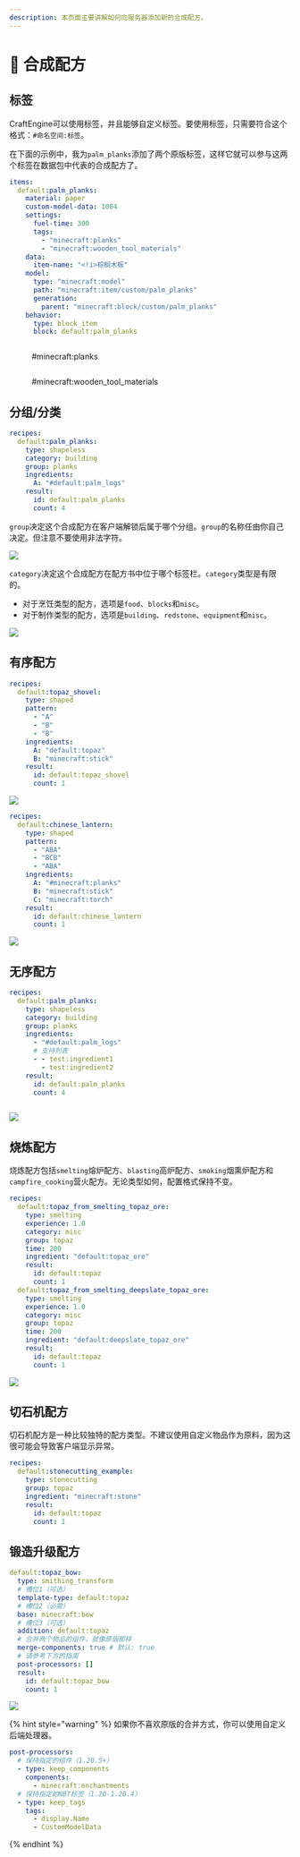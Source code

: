 ```yaml
---
description: 本页面主要讲解如何向服务器添加新的合成配方。
---
```


# 📖 合成配方

## 标签 <a href="#tags" id="tags"></a>

CraftEngine可以使用标签，并且能够自定义标签。要使用标签，只需要符合这个格式：`#命名空间:标签`。

在下面的示例中，我为`palm_planks`添加了两个原版标签，这样它就可以参与这两个标签在数据包中代表的合成配方了。

```yaml
items:
  default:palm_planks:
    material: paper
    custom-model-data: 1004
    settings:
      fuel-time: 300
      tags:
        - "minecraft:planks"
        - "minecraft:wooden_tool_materials"
    data:
      item-name: "<!i>棕榈木板"
    model:
      type: "minecraft:model"
      path: "minecraft:item/custom/palm_planks"
      generation:
        parent: "minecraft:block/custom/palm_planks"
    behavior:
      type: block_item
      block: default:palm_planks
```

<figure><img src="https://mo-mi.gitbook.io/~gitbook/image?url=https%3A%2F%2Fcontent.gitbook.com%2Fcontent%2FOgvQ1fEJPROp7131PPlK%2Fblobs%2FUohuvWjBBMBvvYIt8rG0%2Fimage.png&#x26;width=768&#x26;dpr=4&#x26;quality=100&#x26;sign=18f87368&#x26;sv=2" alt=""><figcaption><p>#minecraft:planks</p></figcaption></figure>

<figure><img src="https://mo-mi.gitbook.io/~gitbook/image?url=https%3A%2F%2Fcontent.gitbook.com%2Fcontent%2FOgvQ1fEJPROp7131PPlK%2Fblobs%2Ff6mY7xsQNvHMDOn3vf1C%2Fimage.png&#x26;width=768&#x26;dpr=4&#x26;quality=100&#x26;sign=7db12ddc&#x26;sv=2" alt=""><figcaption><p>#minecraft:wooden_tool_materials</p></figcaption></figure>

## 分组/分类 <a href="#group-category" id="group-category"></a>

```yaml
recipes:
  default:palm_planks:
    type: shapeless
    category: building
    group: planks
    ingredients:
      A: "#default:palm_logs"
    result:
      id: default:palm_planks
      count: 4
```

`group`决定这个合成配方在客户端解锁后属于哪个分组。`group`的名称任由你自己决定。但注意不要使用非法字符。

![](https://mo-mi.gitbook.io/~gitbook/image?url=https%3A%2F%2Fcontent.gitbook.com%2Fcontent%2FOgvQ1fEJPROp7131PPlK%2Fblobs%2FSoRMQK6BhH7By5iaVOcF%2Fimage.png\&width=768\&dpr=4\&quality=100\&sign=38c99bf0\&sv=2)

`category`决定这个合成配方在配方书中位于哪个标签栏。`category`类型是有限的。

* 对于烹饪类型的配方，选项是`food`、`blocks`和`misc`。
* 对于制作类型的配方，选项是`building`、`redstone`、`equipment`和`misc`。

![](https://mo-mi.gitbook.io/~gitbook/image?url=https%3A%2F%2Fcontent.gitbook.com%2Fcontent%2FOgvQ1fEJPROp7131PPlK%2Fblobs%2FMvzwXvGqBXFtC5RXTIXg%2Fimage.png\&width=768\&dpr=4\&quality=100\&sign=637cf10e\&sv=2)

## 有序配方 <a href="#shaped-crafting-recipe" id="shaped-crafting-recipe"></a>

```yaml
recipes:
  default:topaz_shovel:
    type: shaped
    pattern:
      - "A"
      - "B"
      - "B"
    ingredients:
      A: "default:topaz"
      B: "minecraft:stick"
    result:
      id: default:topaz_shovel
      count: 1
```

![](https://mo-mi.gitbook.io/~gitbook/image?url=https%3A%2F%2Fcontent.gitbook.com%2Fcontent%2FOgvQ1fEJPROp7131PPlK%2Fblobs%2FGr062ZfKJry53tqR4lLB%2Fimage.png\&width=768\&dpr=4\&quality=100\&sign=4aa78640\&sv=2)

```yaml
recipes:
  default:chinese_lantern:
    type: shaped
    pattern:
      - "ABA"
      - "BCB"
      - "ABA"
    ingredients:
      A: "#minecraft:planks"
      B: "minecraft:stick"
      C: "minecraft:torch"
    result:
      id: default:chinese_lantern
      count: 1
```

![](https://mo-mi.gitbook.io/~gitbook/image?url=https%3A%2F%2Fcontent.gitbook.com%2Fcontent%2FOgvQ1fEJPROp7131PPlK%2Fblobs%2FuOlikOvTLLzJZZxki5Cl%2Fimage.png\&width=768\&dpr=4\&quality=100\&sign=671f42c3\&sv=2)

## 无序配方 <a href="#shapeless-crafting-recipe" id="shapeless-crafting-recipe"></a>

```yaml
recipes:
  default:palm_planks:
    type: shapeless
    category: building
    group: planks
    ingredients:
      - "#default:palm_logs"
      # 支持列表
      - - test:ingredient1
        - test:ingredient2
    result:
      id: default:palm_planks
      count: 4
```

<div align="center" data-full-width="true"><img src="https://mo-mi.gitbook.io/~gitbook/image?url=https%3A%2F%2Fcontent.gitbook.com%2Fcontent%2FOgvQ1fEJPROp7131PPlK%2Fblobs%2FQajicG9iHchp728pMRmm%2Fimage.png&#x26;width=768&#x26;dpr=4&#x26;quality=100&#x26;sign=e198fba&#x26;sv=2" alt=""></div>

![](https://mo-mi.gitbook.io/~gitbook/image?url=https%3A%2F%2Fcontent.gitbook.com%2Fcontent%2FOgvQ1fEJPROp7131PPlK%2Fblobs%2FyfUiEjTjVRjO7AG5dQID%2Fimage.png\&width=768\&dpr=4\&quality=100\&sign=e99a4805\&sv=2)

## 烧炼配方 <a href="#cooking-recipe" id="cooking-recipe"></a>

烧炼配方包括`smelting`熔炉配方、`blasting`高炉配方、`smoking`烟熏炉配方和`campfire_cooking`营火配方。无论类型如何，配置格式保持不变。

```yaml
recipes:
  default:topaz_from_smelting_topaz_ore:
    type: smelting
    experience: 1.0
    category: misc
    group: topaz
    time: 200
    ingredient: "default:topaz_ore"
    result:
      id: default:topaz
      count: 1
  default:topaz_from_smelting_deepslate_topaz_ore:
    type: smelting
    experience: 1.0
    category: misc
    group: topaz
    time: 200
    ingredient: "default:deepslate_topaz_ore"
    result:
      id: default:topaz
      count: 1
```

![](https://mo-mi.gitbook.io/~gitbook/image?url=https%3A%2F%2Fcontent.gitbook.com%2Fcontent%2FOgvQ1fEJPROp7131PPlK%2Fblobs%2FSJHB7w9gPm0UDldpjwwM%2Fimage.png\&width=768\&dpr=4\&quality=100\&sign=47bddd6\&sv=2)

## 切石机配方 <a href="#stone-cutting-recipe" id="stone-cutting-recipe"></a>

切石机配方是一种比较独特的配方类型。不建议使用自定义物品作为原料，因为这很可能会导致客户端显示异常。

```yaml
recipes:
  default:stonecutting_example:
    type: stonecutting
    group: topaz
    ingredient: "minecraft:stone"
    result:
      id: default:topaz
      count: 1
```

## 锻造升级配方 <a href="#smithing-transform-recipe" id="smithing-transform-recipe"></a>

```yaml
default:topaz_bow:
  type: smithing_transform
  # 槽位1（可选）
  template-type: default:topaz
  # 槽位2（必需）
  base: minecraft:bow
  # 槽位3（可选）
  addition: default:topaz
  # 合并两个物品的组件，就像原版那样
  merge-components: true # 默认: true
  # 请参考下方的指南
  post-processors: []
  result:
    id: default:topaz_bow
    count: 1
```

![](https://mo-mi.gitbook.io/~gitbook/image?url=https%3A%2F%2F1836335287-files.gitbook.io%2F%7E%2Ffiles%2Fv0%2Fb%2Fgitbook-x-prod.appspot.com%2Fo%2Fspaces%252FOgvQ1fEJPROp7131PPlK%252Fuploads%252FEvTD2AqtbFndtXO4icWX%252Fimage.png%3Falt%3Dmedia%26token%3D1f4a412f-0ccb-465d-adde-e257c2a7a73e\&width=768\&dpr=4\&quality=100\&sign=66e098ea\&sv=2)

{% hint style="warning" %}
如果你不喜欢原版的合并方式，你可以使用自定义后端处理器。

```yaml
post-processors:
  # 保持指定的组件（1.20.5+）
  - type: keep_components
    components:
      - minecraft:enchantments
  # 保持指定的NBT标签（1.20-1.20.4）
  - type: keep_tags
    tags:
      - display.Name
      - CustomModelData
```
{% endhint %}
